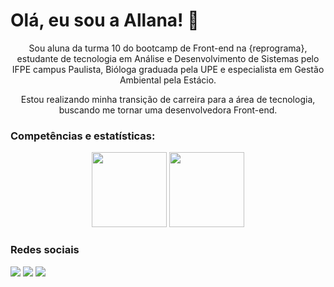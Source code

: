 # Olá, eu sou a Allana! 🌱

<p align="center">
    Sou aluna da turma 10 do bootcamp de Front-end na {reprograma}, estudante de tecnologia em Análise e Desenvolvimento de Sistemas pelo IFPE campus Paulista, Bióloga graduada pela UPE e especialista em Gestão Ambiental pela Estácio. 
<p align="center">
    Estou realizando minha transição de carreira para a área de tecnologia, buscando me tornar uma desenvolvedora Front-end. 
    

### Competências e estatísticas:
      
<p align="center">
  <img height="120em" src="https://github-readme-stats-eight-theta.vercel.app/api?username=allanina&show_icons=true&theme=vue-dark"/>
  <img height="120em" src="https://github-readme-stats-eight-theta.vercel.app/api/top-langs/?username=allanina&layout=compact&langs_count=8&theme=vue-dark"/>

### Redes sociais

<a href="https://linkedin.com/in/allanaevellynmendes/"><img src="https://img.shields.io/badge/-Linkedin-008B8B?style=flat&logo=appveyor=&logoColor=white"/></a>
<a href="mailto:allanaevellynm@gmail.com"><img src="https://img.shields.io/badge/-Email-008B8B?style=flat&logo=appveyor=&logoColor=white"/></a>
<a href="https://instagram.com/llanalyn/"><img src="https://img.shields.io/badge/-Instagram-008B8B?style=flat&logo=appveyor=&logoColor=white"/></a>
</p>
